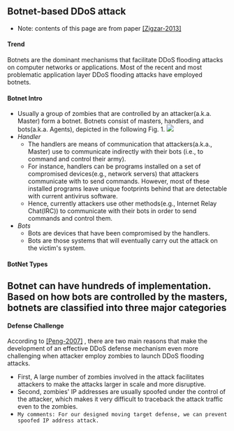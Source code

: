 Botnet-based DDoS attack
---

- Note: contents of this page are from paper [[Zigzar-2013]]()

#### Trend
Botnets are the dominant mechanisms that facilitate DDoS flooding attacks on computer networks or applications. Most of the recent and most problematic application layer DDoS flooding attacks have employed botnets.


#### Botnet Intro
- Usually a group of zombies that are controlled by an attacker(a.k.a. Master) form a botnet. Botnets consist of masters, handlers, and bots(a.k.a. Agents), depicted in the following Fig. 1.
![](https://github.com/hxwang/Security-Summary/blob/master/DDoS/botnet-example.PNG)
- *Handler*
    -  The handlers are means of communication that attackers(a.k.a., Master) use to communicate indirectly with their bots (i.e., to command and control their army).
    -  For instance, handlers can be programs installed on a set of compromised devices(e.g., network servers) that attackers communicate with to send commands. However, most of these installed programs leave unique footprints behind that are detectable with current antivirus software.
    - Hence, currently attackers use other methods(e.g., Internet Relay Chat(IRC)) to communicate with their bots in order to send commands and control them.
- *Bots*
    - Bots are devices that have been compromised by the handlers. 
    - Bots are those systems that will eventually carry out the attack on the victim's system.
    
#### BotNet Types
Botnet can have hundreds of implementation. Based on how bots are controlled by the masters, botnets are classified into three major categories
- 


#### Defense Challenge
According to [[Peng-2007]](http://dl.acm.org/citation.cfm?id=1216373) , there are two main reasons that make the development of an effective DDoS defense mechanism even more challenging when attacker employ zombies to launch DDoS flooding attacks.

- First, A large number of zombies involved in the attack facilitates attackers to make the attacks larger in scale and more disruptive.
- Second, zombies' IP addresses are usually spoofed under the control of the attacker, which makes it very difficult to traceback the attack traffic even to the zombies.
- `My comments: For our designed moving target defense, we can prevent spoofed IP address attack.`

